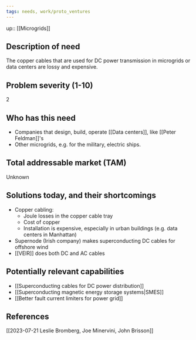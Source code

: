 ```yaml
---
tags: needs, work/proto_ventures
---
```

up:: [[Microgrids]]
## Description of need
The copper cables that are used for DC power transmission in microgrids or data centers are lossy and expensive.

## Problem severity (1-10)
2

## Who has this need
- Companies that design, build, operate [[Data centers]], like [[Peter Feldman]]'s
-  Other microgrids, e.g. for the military, electric ships. 

## Total addressable market (TAM)
Unknown

## Solutions today, and their shortcomings
- Copper cabling:
	- Joule losses in the copper cable tray
	- Cost of copper
	- Installation is expensive, especially in urban buildings (e.g. data centers in Manhattan)
- Supernode (Irish company) makes superconducting DC cables for offshore wind
- [[VEIR]] does both DC and AC cables

## Potentially relevant capabilities
- [[Superconducting cables for DC power distribution]]
- [[Superconducting magnetic energy storage systems|SMES]]
- [[Better fault current limiters for power grid]]


## References
[[2023-07-21 Leslie Bromberg, Joe Minervini, John Brisson]]